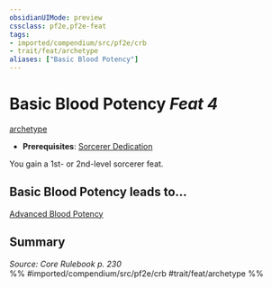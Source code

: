 ```yaml
---
obsidianUIMode: preview
cssclass: pf2e,pf2e-feat
tags:
- imported/compendium/src/pf2e/crb
- trait/feat/archetype
aliases: ["Basic Blood Potency"]
---
```

# Basic Blood Potency  *Feat 4*  
[archetype](archetype.md)  

- **Prerequisites**: [Sorcerer Dedication](sorcerer-dedication.md)

You gain a 1st- or 2nd-level sorcerer feat.

## Basic Blood Potency leads to...

[Advanced Blood Potency](advanced-blood-potency.md)

## Summary

*Source: Core Rulebook p. 230*  
%% #imported/compendium/src/pf2e/crb #trait/feat/archetype %%